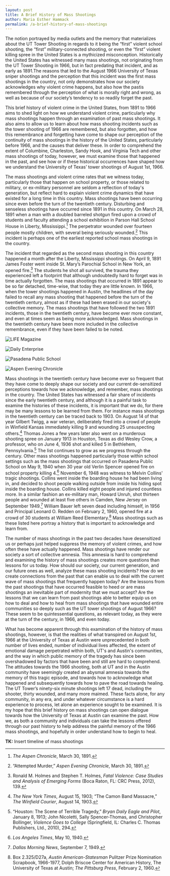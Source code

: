 ```yaml
---
layout: post
title: A Brief History of Mass Shootings
author: Maria Esther Hammack
permalink: /a-brief-history-of-mass-shootings
---
```


The notion portrayed by media outlets and the memory that materializes about the UT Tower Shooting in regards to it being the “first” violent school shooting, the “first” military-connected shooting, or even the “first” violent killing spree in the United States is a mythicized misconception. Historically the United States has witnessed many mass shootings, not originating from the UT Tower Shooting in 1966, but in fact predating that incident, and as early as 1891.The reasons that led to the August 1966 University of Texas sniper shootings and the perception that this incident was the first mass shootings in the country, not only demonstrates how our society acknowledges why violent crime happens, but also how the pastis remembered through the perception of what is morally right and wrong, as well as because of our society’s tendency to so readily forget the past.

This brief history of violent crime in the United States, from 1891 to 1966 aims to shed light on how we understand violent crime, particularly why mass shootings happen through an examination of past mass shootings. It also aims to allow us to learn about how mass shooting incidents such as the tower shooting of 1966 are remembered, but also forgotten, and how this remembrance and forgetting have come to shape our perception of the continuity of mass shootings in the history of the United States, particularly before 1966, and the causes that deliver these. In order to comprehend the extent of Columbine, Charleston, Sandy Hook, and Virginia Tech and other mass shootings of today, however, we must examine those that happened in the past, and see how or if these historical occurrences have shaped how we understand the University of Texas’ tower shootings of August 1st, 1966.

The mass shootings and violent crime rates that we witness today, particularly those that happen on school property, or those related to military, or ex-military personnel are seldom a reflection of today's generation, but reflect hard to explain violent crime dynamics that have existed for a long time in this country. Mass shootings have been occurring since even before the turn of the twentieth century. Disturbing and senseless shootings have occurred since 1891 in this country. On March 28, 1891 when a man with a doubled barreled shotgun fired upon a crowd of students and faculty attending a school exhibition in Parson Hall School House in Liberty, Mississippi.[^1] The perpetrator wounded over fourteen people mostly children, with several being seriously wounded.[^2] This incident is perhaps one of the earliest reported school mass shootings in the country.

The incident that regarded as the second mass shooting in this country happened a month after the Liberty, Mississippi shootings. On April 9, 1891 James Foster went inside St. Mary’s Parochial School in New York, an opened fire.[^3] The students he shot all survived, the trauma they experienced left a footprint that although undoubtedly hard to forget was in time actually forgotten. The mass shootings that occurred in 1891 appear to be so far detached, time-wise, that today they are little known. In 1966, when the tower shootings happened in Austin, the headlines of the day failed to recall any mass shooting that happened before the turn of the twentieth century, almost as if these had been erased in our society's collective memory.  The mass shootings that have followed the two 1891 incidents, those in the twentieth century, have become ever more constant, and even at times seem as being more acknowledged. Mass shootings in the twentieth century have been more included in the collective remembrance, even if they have been failed to be noted.

![LIFE Magazine][life-magazine]

![Daily Enterprise][daily-enterprise]

![Pasadena Public School][pasadena]

![Aspen Evening Chronicle][evening-chronicle]

Mass shootings in the twentieth century have become ever so frequent that they have come to deeply shape our society and our current de-sensitized perceptions towards how we acknowledge, and remember, mass shootings in the country. The United States has witnessed a fair share of incidents since the early twentieth century, and although it is a painful task to examine the histories of these incidents, it is important that we do, for there may be many lessons to be learned from them. For instance mass shootings in the twentieth century can be traced back to 1903. On August 14 of that year Gilbert Twigg, a war veteran, deliberately fired into a crowd of people in Winfield Kansas immediately killing 9 and wounding 25 unsuspecting others.[^4] Thomas Jones a few years later also went on a murderous shooting spree on January 1913 in Houston, Texas as did Wesley Crow, a professor, who on June 4, 1936 shot and killed 5 in Bethlehem, Pennsylvania.[^5] The list continues to grow as we progress through the century. Other mass shootings happened particularly those within school settings such as the mass shootings that occurred on Pasadena Public School on May 9, 1940 when 30 year old Verlin Spencer opened fire on school property killing 4.[^6] November 6, 1948 was witness to Melvin Collins' tragic shootings. Collins went inside the boarding house he had been living in, and decided to shoot people walking outside from inside his hiding spot inside the boarding house. Collins killed eight people and injured countless more. In a similar fashion an ex-military man, Howard Unruh, shot thirteen people and wounded at least five others in Camden, New Jersey on September 1949.[^7] William Bauer left seven dead including himself, in 1956 and Principal Leonard O. Redden on February 2, 1960, opened fire at a crowd of 30 students at William Reed Elementary.[^8] Mass shootings such as these listed here portray a history that is important to acknowledge and learn from.

The number of mass shootings in the past two decades have desensitized us or perhaps just helped suppress the memory of violent crimes, and how often these have actually happened. Mass shootings have render our society a sort of collective amnesia. This amnesia is hard to comprehend and examining the history of mass shootings creates more questions than lessons for us today.  How should our society, our current generation, and our future ones as well, analyze these mass shooting incidents? How do we create connections from the past that can enable us to deal with the current wave of mass shootings that frequently happen today? Are the lessons from the past shootings that have occurred feasible to heed or are mass shootings an inevitable part of modernity that we must accept? Are the lessons that we can learn from past shootings able to better equip us on how to deal and how to heal from mass shootings that have wounded entire communities so deeply such as the UT tower shootings of August 1966? These seem to be quintessential questions, as relevant today, as they were at the turn of the century, in 1966, and even today. 

What has become apparent through this examination of the history of mass shootings, however, is that the realities of what transpired on August 1st, 1966 at the University of Texas at Austin were unprecedented in both number of lives ended, number of individual lives affected, the extent of emotional damage perpetrated within both, UT's and Austin's communities, and the way in which public memory of the tragedy has since been overshadowed by factors that have been and still are hard to comprehend. The attitudes towards the 1966 shooting, both at UT and in the Austin community have seemingly created an abysmal amnesia towards the memory of this tragic episode, and towards how to acknowledge what happened and subsequently towards how to pave the road towards healing. The UT Tower’s ninety-six minute shootings left 17 dead, including the shooter, thirty wounded, and many more maimed. These facts alone, for any community, in any era, and under whatever circumstance is a hard experience to process, let alone an experience sought to be examined. It is my hope that this brief history on mass shootings can open dialogue towards how the University of Texas at Austin can examine the past. How we, as both a community and individuals can take the lessons offered through our past history to help address the painful memory of the 1966 mass shootings, and hopefully in order understand how to begin to heal.

**TK:** Insert timeline of mass shootings

[life-magazine]: /images/posts/hammack/life-magazine.jpg

[evening-chronicle]: /images/posts/hammack/evening-chronicle.jpg

[pasadena]: /images/posts/hammack/pasadena.jpg

[daily-enterprise]: /images/posts/hammack/daily-enterprise.jpg

[^1]: _The Aspen Chronicle_, March 30, 1891.

[^2]: “Attempted Murder,” _Aspen Evening Chronicle_, March 30, 1891.

[^3]: Ronald M. Holmes and Stephen T. Holmes, _Fatal Violence: Case Studies and Analysis of Emerging Forms_ (Boca Raton, FL: CRC Press, 2012), 139.

[^4]: _The New York Times_, August 15, 1903; “The Camon Band Massacre,” _The Winfield Courier_, August 14, 1903.

[^5]: “Houston: The Scene of Terrible Tragedy,” _Bryan Daily Eagle and Pilot_, January 8, 1913; John Nicoletti, Sally Spencer-Thomas, and Christopher Bollinger, _Violence Goes to College_ (Springfield, IL: Charles C. Thomas Publishers, Ltd., 2010), 294.

[^6]: _Los Angeles Times_, May 10, 1940.

[^7]: _Dallas Morning News_, September 7, 1949.

[^8]: Box 2.325/D27a, _Austin American-Statesman_ Pulitzer Prize Nomination Scrapbook, 1966-1977, Dolph Briscoe Center for American History, The University of Texas at Austin; _The Pittsburg Press_, February 2, 1960.